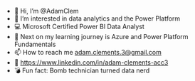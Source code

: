 - 👋 Hi, I’m @AdamClem
- 👀 I’m interested in data analytics and the Power Platform
- 💻 Microsoft Certified Power BI Data Analyst
- 🎯 Next on my learning journey is Azure and Power Platform Fundamentals
- 📫 How to reach me adam.clements.3@gmail.com
- 🧨 https://www.linkedin.com/in/adam-clements-acc3
- 💣 Fun fact: Bomb technician turned data nerd
